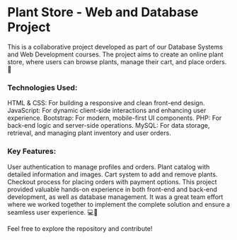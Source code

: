 <h1>Plant Store - Web and Database Project</h1>
This is a collaborative project developed as part of our Database Systems and Web Development courses. The project aims to create an online plant store, where users can browse plants, manage their cart, and place orders. 🌱

<h3>Technologies Used:</h3>
HTML & CSS: For building a responsive and clean front-end design.
JavaScript: For dynamic client-side interactions and enhancing user experience.
Bootstrap: For modern, mobile-first UI components.
PHP: For back-end logic and server-side operations.
MySQL: For data storage, retrieval, and managing plant inventory and user orders.

<h3>Key Features:</h3>
User authentication to manage profiles and orders.
Plant catalog with detailed information and images.
Cart system to add and remove plants.
Checkout process for placing orders with payment options.
This project provided valuable hands-on experience in both front-end and back-end development, as well as database management. It was a great team effort where we worked together to implement the complete solution and ensure a seamless user experience. 💻🌿

Feel free to explore the repository and contribute!
